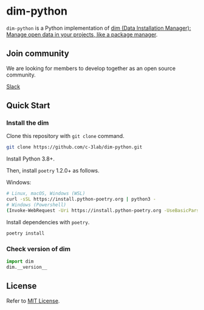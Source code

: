 # dim-python

`dim-python` is a Python implementation of [dim (Data Installation Manager): Manage open data in your projects, like a package manager](https://github.com/c-3lab/dim).

## Join community

We are looking for members to develop together as an open source community.

[Slack](https://join.slack.com/t/c3lab-hq/shared_invite/zt-v6zz66n9-1VYkVXC4zoQViWSMdzMTLg)

## Quick Start

### Install the dim

Clone this repository with `git clone` command.

```Bash
git clone https://github.com/c-3lab/dim-python.git
```

Install Python 3.8+.

Then, install `poetry` 1.2.0+ as follows.

Windows:

```Bash
# Linux, macOS, Windows (WSL)
curl -sSL https://install.python-poetry.org | python3 -
# Windows (Powershell)
(Invoke-WebRequest -Uri https://install.python-poetry.org -UseBasicParsing).Content | py -
```

Install dependencies with `poetry`.

```Bash
poetry install
```

### Check version of dim

```Python
import dim
dim.__version__
```

## License

Refer to [MIT License](https://github.com/c-3lab/dim-python/blob/main/LICENSE).
